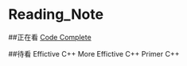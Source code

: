 # Reading_Note

##正在看
[Code Complete](https://github.com/steven558877/Reading_Note/tree/master/Code%20Complete)
<!--stackedit_data:
eyJoaXN0b3J5IjpbMTA2MjE0NDgwMl19
-->

##待看
Effictive C++
More Effictive C++
Primer C++
